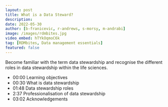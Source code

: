```yaml
---
layout: post
title: What is a Data Steward?
description: 
date: 2022-05-30
author: [b-franicevic, r-andrews, s-morsy, m-andrabi]
image: /images/rdmbites.jpg
video_embed: hTYkOqmoC6k
tag: [RDMbites, Data management essentials]
featured: false
---
```


Become familiar with the term data stewardship and recognise the different roles in data stewardship within the life sciences. 

- 00:00 Learning objectives
- 00:30 What is data stewardship
- 01:48 Data stewardship roles
- 2:37 Professionalisation of data stewardship
- 03:02 Acknowledgements